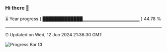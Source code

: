 ### Hi there 👋

⏳ Year progress { █████████████▁▁▁▁▁▁▁▁▁▁▁▁▁▁▁▁▁ } 44.78 %

---

⏰ Updated on Wed, 12 Jun 2024 21:36:30 GMT

![Progress Bar CI](https://github.com/IshwaranRudhara/GIT-ACTION/workflows/Progress%20Bar%20CI/badge.svg)
